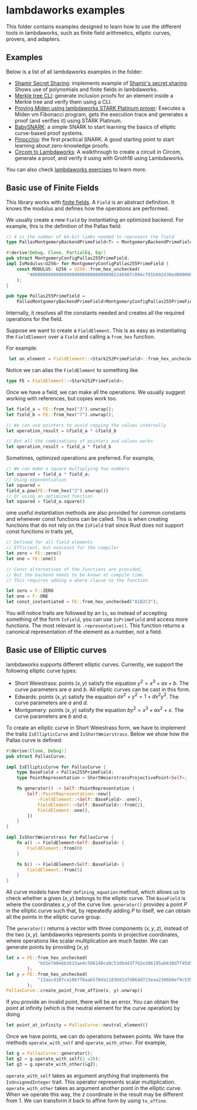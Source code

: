 # lambdaworks examples

This folder contains examples designed to learn how to use the different tools in lambdaworks, such as finite field arithmetics, elliptic curves, provers, and adapters.

## Examples

Below is a list of all lambdaworks examples in the folder:
- [Shamir Secret Sharing](https://github.com/lambdaclass/lambdaworks/tree/main/examples/shamir_secret_sharing): implements example of [Shamir's secret sharing](https://en.wikipedia.org/wiki/Shamir%27s_secret_sharing). Shows use of polynomials and finite fields in lambdaworks.
- [Merkle tree CLI](https://github.com/lambdaclass/lambdaworks/tree/main/examples/merkle-tree-cli): generate inclusion proofs for an element inside a Merkle tree and verify them using a CLI.
- [Proving Miden using lambdaworks STARK Platinum prover](https://github.com/lambdaclass/lambdaworks/tree/main/examples/prove-miden): Executes a Miden vm Fibonacci program, gets the execution trace and generates a proof (and verifies it) using STARK Platinum.
- [BabySNARK](https://github.com/lambdaclass/lambdaworks/tree/main/examples/baby-snark): a simple SNARK to start learning the basics of elliptic curve-based proof systems.
- [Pinocchio](https://github.com/lambdaclass/lambdaworks/tree/main/examples/pinocchio): the first practical SNARK. A good starting point to start learning about zero-knowledge proofs.
- [Circom to Lambdaworks](https://github.com/lambdaclass/lambdaworks/tree/main/examples/prove-verify-circom/circom_lambdaworks_tutorial.md): A walkthrough to create a circuit in Circom, generate a proof, and verify it using with Groth16 using Lambdaworks.

You can also check [lambdaworks exercises](https://github.com/lambdaclass/lambdaworks/tree/main/exercises) to learn more.

## Basic use of Finite Fields

This library works with [finite fields](https://en.wikipedia.org/wiki/Finite_field). A `Field` is an abstract definition. It knows the modulus and defines how the operations are performed.

We usually create a new `Field` by instantiating an optimized backend. For example, this is the definition of the Pallas field:

```rust
// 4 is the number of 64-bit limbs needed to represent the field
type PallasMontgomeryBackendPrimeField<T> = MontgomeryBackendPrimeField<T, 4>;

#[derive(Debug, Clone, PartialEq, Eq)]
pub struct MontgomeryConfigPallas255PrimeField;
impl IsModulus<U256> for MontgomeryConfigPallas255PrimeField {
    const MODULUS: U256 = U256::from_hex_unchecked(
        "40000000000000000000000000000000224698fc094cf91b992d30ed00000001",
    );
}

pub type Pallas255PrimeField =
    PallasMontgomeryBackendPrimeField<MontgomeryConfigPallas255PrimeField>;
```

Internally, it resolves all the constants needed and creates all the required operations for the field.

Suppose we want to create a `FieldElement`. This is as easy as instantiating the `FieldElement` over a `Field` and calling a `from_hex` function.

For example:

```rust
 let an_element = FieldElement::<Stark252PrimeField>::from_hex_unchecked("030e480bed5fe53fa909cc0f8c4d99b8f9f2c016be4c41e13a4848797979c662")
```

Notice we can alias the `FieldElement` to something like

```rust
type FE = FieldElement::<Stark252PrimeField>;
```

Once we have a field, we can make all the operations. We usually suggest working with references, but copies work too.

```rust
let field_a = FE::from_hex("3").unwrap();
let field_b = FE::from_hex("7").unwrap();

// We can use pointers to avoid copying the values internally
let operation_result = &field_a * &field_b

// But all the combinations of pointers and values works
let operation_result = field_a * field_b
```

Sometimes, optimized operations are preferred. For example,

```rust
// We can make a square multiplying two numbers
let squared = field_a * field_a;
// Using exponentiation
let squared = 
field_a.pow(FE::from_hex("2").unwrap())
// Or using an optimized function
let squared = field_a.square()
```

ome useful instantiation methods are also provided for common constants and whenever const functions can be called. This is when creating functions that do not rely on the `IsField` trait since Rust does not support const functions in traits yet,

```rust
// Defined for all field elements
// Efficient, but nonconst for the compiler
let zero = FE::zero() 
let one = FE::one()

// Const alternatives of the functions are provided, 
// But the backend needs to be known at compile time. 
// This requires adding a where clause to the function

let zero = F::ZERO
let one = F::ONE
let const_instantiated = FE::from_hex_unchecked("A1B2C3");
```

You will notice traits are followed by an `Is`, so instead of accepting something of the form `IsField`, you can use `IsPrimeField` and access more functions. The most relevant is `.representative()`. This function returns a canonical representation of the element as a number, not a field.

## Basic use of Elliptic curves

lambdaworks supports different elliptic curves. Currently, we support the following elliptic curve types:
- Short Weiestrass: points $(x, y)$ satisfy the equation $y^2 = x^3 + a x + b$. The curve parameters are $a$ and $b$. All elliptic curves can be cast in this form.
- Edwards: points $(x, y)$ satisfy the equation $a x^2 + y^2 = 1 + d x^2 y^2$. The curve parameters are $a$ and $d$.
- Montgomery: points $(x, y)$ satisfy the equation $b y^2 = x^3 + a x^2 + x$. The curve parameters are $b$ and $a$.

To create an elliptic curve in Short Weiestrass form, we have to implement the traits `IsEllipticCurve` and `IsShortWeierstrass`. Below we show how the Pallas curve is defined:
```rust
#[derive(Clone, Debug)]
pub struct PallasCurve;

impl IsEllipticCurve for PallasCurve {
    type BaseField = Pallas255PrimeField;
    type PointRepresentation = ShortWeierstrassProjectivePoint<Self>;

    fn generator() -> Self::PointRepresentation {
        Self::PointRepresentation::new([
            -FieldElement::<Self::BaseField>::one(),
            FieldElement::<Self::BaseField>::from(2),
            FieldElement::one(),
        ])
    }
}

impl IsShortWeierstrass for PallasCurve {
    fn a() -> FieldElement<Self::BaseField> {
        FieldElement::from(0)
    }

    fn b() -> FieldElement<Self::BaseField> {
        FieldElement::from(5)
    }
}
```

All curve models have their `defining_equation` method, which allows us to check whether a given $(x,y)$ belongs to the elliptic curve. The `BaseField` is where the coordinates $x,y$ of the curve live. `generator()` provides a point $P$ in the elliptic curve such that, by repeatedly adding $P$ to itself, we can obtain all the points in the elliptic curve group.

The `generator()` returns a vector with three components $(x,y,z)$, instead of the two $(x,y)$. lambdaworks represents points in projective coordinates, where operations like scalar multiplication are much faster. We can generate points by providing $(x,y)$
```rust
let x = FE::from_hex_unchecked(
            "bd1e740e6b1615ae4c508148ca0c53dbd43f7b2e206195ab638d7f45d51d6b5",
        );
let y = FE::from_hex_unchecked(
            "13aacd107ca10b7f8aab570da1183b91d7d86dd723eaa2306b0ef9c5355b91d8",
        );
PallasCurve::create_point_from_affine(x, y).unwrap()
```
If you provide an invalid point, there will be an error. You can obtain the point at infinity (which is the neutral element for the curve operation) by doing
```rust
let point_at_infinity = PallasCurve::neutral_element()
```
Once we have points, we can do operations between points. We have the methods `operate_with_self` and `operate_with_other`. For example,
```rust
let g = PallasCurve::generator();
let g2 = g.operate_with_self(2_u16);
let g3 = g.operate_with_other(&g2);
```
`operate_with_self` takes as argument anything that implements the `IsUnsignedInteger` trait. This operator represents scalar multiplication. `operate_with_other` takes as argument another point in the elliptic curve. When we operate this way, the $z$ coordinate in the result may be different from $1$. We can transform it back to affine form by using `to_affine`.
